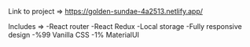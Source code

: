 Link to project => https://golden-sundae-4a2513.netlify.app/

Includes =>
-React router
-React Redux
-Local storage
-Fully responsive design
-%99 Vanilla CSS
-1% MaterialUI
